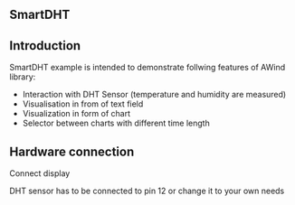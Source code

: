 SmartDHT
------------
Introduction
------------
SmartDHT example is intended to demonstrate follwing features of AWind library: 
- Interaction with DHT Sensor (temperature and humidity are measured)
- Visualisation in from of text field
- Visualization in form of chart
- Selector between charts with different time length

Hardware connection
-------------------
Connect display

DHT sensor has to be connected to pin 12 or change it to your own needs
